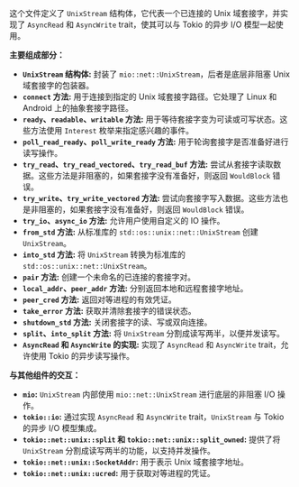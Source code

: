 这个文件定义了 `UnixStream` 结构体，它代表一个已连接的 Unix 域套接字，并实现了 `AsyncRead` 和 `AsyncWrite` trait，使其可以与 Tokio 的异步 I/O 模型一起使用。

**主要组成部分：**

*   **`UnixStream` 结构体:**  封装了 `mio::net::UnixStream`，后者是底层非阻塞 Unix 域套接字的包装器。
*   **`connect` 方法:**  用于连接到指定的 Unix 域套接字路径。它处理了 Linux 和 Android 上的抽象套接字路径。
*   **`ready`、`readable`、`writable` 方法:**  用于等待套接字变为可读或可写状态。这些方法使用 `Interest` 枚举来指定感兴趣的事件。
*   **`poll_read_ready`、`poll_write_ready` 方法:**  用于轮询套接字是否准备好进行读写操作。
*   **`try_read`、`try_read_vectored`、`try_read_buf` 方法:**  尝试从套接字读取数据。这些方法是非阻塞的，如果套接字没有准备好，则返回 `WouldBlock` 错误。
*   **`try_write`、`try_write_vectored` 方法:**  尝试向套接字写入数据。这些方法也是非阻塞的，如果套接字没有准备好，则返回 `WouldBlock` 错误。
*   **`try_io`、`async_io` 方法:**  允许用户使用自定义的 IO 操作。
*   **`from_std` 方法:**  从标准库的 `std::os::unix::net::UnixStream` 创建 `UnixStream`。
*   **`into_std` 方法:**  将 `UnixStream` 转换为标准库的 `std::os::unix::net::UnixStream`。
*   **`pair` 方法:**  创建一个未命名的已连接的套接字对。
*   **`local_addr`、`peer_addr` 方法:**  分别返回本地和远程套接字地址。
*   **`peer_cred` 方法:**  返回对等进程的有效凭证。
*   **`take_error` 方法:**  获取并清除套接字的错误状态。
*   **`shutdown_std` 方法:**  关闭套接字的读、写或双向连接。
*   **`split`、`into_split` 方法:**  将 `UnixStream` 分割成读写两半，以便并发读写。
*   **`AsyncRead` 和 `AsyncWrite` 的实现:**  实现了 `AsyncRead` 和 `AsyncWrite` trait，允许使用 Tokio 的异步读写操作。

**与其他组件的交互：**

*   **`mio`:**  `UnixStream` 内部使用 `mio::net::UnixStream` 进行底层的非阻塞 I/O 操作。
*   **`tokio::io`:**  通过实现 `AsyncRead` 和 `AsyncWrite` trait，`UnixStream` 与 Tokio 的异步 I/O 模型集成。
*   **`tokio::net::unix::split` 和 `tokio::net::unix::split_owned`:**  提供了将 `UnixStream` 分割成读写两半的功能，以支持并发操作。
*   **`tokio::net::unix::SocketAddr`:**  用于表示 Unix 域套接字地址。
*   **`tokio::net::unix::ucred`:**  用于获取对等进程的凭证。
